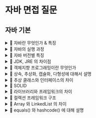 # 자바 면접 질문

## 자바 기본


<details>
<summary>
📌 자바란 무엇인가 & 특징
</summary>

---

> 운영체제에 독립적이며 동적 로딩을 지원하는 하이브리드(컴파일 + 인터프리터) 객체지향언어이다. 

## 1. OS 에 독립적이다.

프로그래머 입장에서 자바로 프로그램은 만들 때 OS 를 고려하지 않아도 된다. 그 이유는 자바 프로그램이 `JVM` 과 통신하고 `JVM 이 OS 에 맞게
변환하여 전달`하기 때문이다.

> 즉, OS 와 자바 어플리케이션이 직접 통신하지 않는다.

## 2. 객체지향언어이다.

객체 지향언어의 특징인 `상속`, `캡슐화`, `다형성`이 잘 적용된 객체지향언어이다.

## 3. GC (자동 메모리 관리)

GC 가 자동으로 메모리를 관리해주며, 여기서 말하는 관리란 `참조되지 않는 변수나 객체 등을 컴파일 시점에 걸러서 제거`해준다.

## 4. 멀티쓰레드를 지원한다.

기본적으로 멀티쓰레드의 지원은 OS에 따라 구현방법, 처리방법이 다 다르다. 하지만 앞서 말했듯이 JVM 으로 인해 시스템과 상관없이 구현이 가능하다.
또, 관련된 기본 라이브러리 `java.lang.ref` 가 제공돼서 멀티쓰레드 구현이 쉬운편이다.

## 5. 동적 로딩을 지원한다.

컴파일 시점에 모든 클래스가 로딩되지 않는다. 즉, `클래스 로더`가 필요시점에 메모리에 올리게된다. 메모리의 효율적인 사용이 가능하다.

> C 언어는 정적 로딩을 지원한다. 그래서 빠르지만 메모리를 많이 사용한다.

- 클래스의 인스턴스가 생성될 때
- 클래스의 정적 변수가 사용될 때 (final 제외)
- 클래스의 정적 메서드가 호출될 때

> 예를 들어 A 클래스와 B 클래스를 정의해놓고, A 클래스의 main 메서드를 실행해도 A 클래스만 로드될 뿐 B 클래스는 로드되지 않는다. 
> 또한 상수로 선언된 정적 변수를 제외하고 A 클래스의 main 메서드에서 B 클래스의 정적 변수가 사용될 때도 B 클래스는 로드된다.
> 똑같이 A 클래스의 main 메서드에서 B 클래스의 정적 메서드가 호출될 때에도 B 클래스는 로드된다.

![image](https://github.com/backtony/Backend_Interview_for_Beginner/assets/53935439/4467abee-7fd4-4a81-a39b-8252497ec19d)

---

</details>

<details>
<summary>
📌 자바의 실행 과정
</summary>

---

![image](https://github.com/backtony/Backend_Interview_for_Beginner/assets/53935439/4467abee-7fd4-4a81-a39b-8252497ec19d)

1. 프로그래머가 `.java` 파일을 작성한다.
2. 자바 컴파일러가 읽어서 JVM 이 실행 가능한 바이트 코드인 `.class` 파일로 변환한다.
3. 자바 클래스 로더가 로딩/링킹/초기화를 통해서 JVM 의 동적 메모리 영역에 적재한다.
4. 자바 인터프리터가 실행 파일을 한줄씩 읽어 2진 코드(기계어)로 변환, OS 에 전달하며 실행된다.

---

</details>

<details>
<summary>
📌 자바 버전별 특징
</summary>

---

## JAVA 8 (LTS)

Lambda, Stream, Optional, Date & Time API, default method (interface) 등장

## JAVA 11 (LTS)

더 나은 성능의 GC 등장

## JAVA 17 (LTS)

학습 필요

---

</details>

<details>
<summary>
📌 JDK, JRE 의 차이점
</summary>

---

- JDK(Java Development Kit) 는 말 그대로 자바를 위한 개발 도구를 모아둔, 즉 `소프트웨어 개발 키트`를 말한다. (자바 버전)
- JRE(Java Runtime Environment) 는 말 그대로 환경을 구성하는, 즉 `자바로 만들어진 프로그램을 실행`시키는데 필요한 라이브러리와 각종 API, JVM이 포함되어 있는 패키지이다.

---

</details>


<details>
<summary>
📌 객체지향 프로그래밍이란 무엇인가
</summary>

---

> 절차지향 패러다임, 객체지향 패러다임, 함수형 패러다임 등 다양한 패러다임 속에서 객체지향 패러다임 원칙을 지키는 프로그래밍 방법을 말한다.

여기서 객체지향 패러다임을 좀 더 풀어서 설명하자면 `실제 세계는 객체로 이루어져 있으며, 발생하는 모든 사건들은 객체간의 상호작용이다` 라고 보는 것이다.
현실 세계와 닮은 가상 세계를 구축해놓고 이 `가상 세계에서 현실 세계에서 하는 일을 모방 또는 대신 하는 데` 목적이 있다.

여기서 `객체지향적으로 프로그래밍 한다(OOP)`는 것은 캡슐화, 추상화, 다형성, 상속 등을 잘 지키는 것을 말한다.

---

</details>


<details>
<summary>
📌 상속, 추상화, 캡슐화, 다형성에 대해서 설명
</summary>

---
## 1. 상속

> 

상속은 부모 클래스의 특성을 자식 클래스가 물려받아 사용/재사용 할수 있는 것을 말하며, `재사용성`과 `유지보수`를 용이하게 만드는 개념이다.
> 모델링할 때 유용하게 사용된다.

## 2. 추상화

추상 클래스와 인터페이스

## 3. 캡슐화

캡슐화는 `정보은닉`, 즉 `내부 구현을 외부로부터 숨기는 것`을 말한다. 왜 내부 구현을 외부로 부터 숨겨야할까?
먼저 내부 구현을 숨기지 않는다는 것은 외부로부터의 접근, 즉 외부에서의 참조가 일어날 수 있게 된다는 것을 의미하고 곧 높은 결합도로 인해
큰 규모의 프로젝트를 진행할 때 유지보수와 개발 비용이 늘어난다.

> 요약하자면 클래스 작성자가 해당 클래스를 사용하는 프로그래머에 대한 영향을 걱정하지 않으면서 내부 구현을 바꿀 수 있도록 구현을 은닉하는 것이다.

## 4. 다형성

형태가 같은데 다른 기능을 하는 것을 의미한다.

- `오버라이딩`는 부모 클래스의 기능을 재정의하는 것으로 크게 보면 같은 기능이지만 부모 클래스의 기능을 좀 더 확장 및 분류하여 자식클래스에서 표현하는데 유용하다.
- `오버로딩`은 같은 메서드 이름을 갖지만 매개변수 `타입과 개수`를 다르게 여러개 정의하여 같은 기능을 좀 더 폭 넓게 사용이 가능하다.


---

</details>

<details>
<summary>
📌 추상 클래스와 인터페이스의 차이
</summary>

---

둘 모두 `미완성` 상태의 `상속을 위한 클래스`이지만, 추상클래스의 경우 `미완성 설계도`에 가깝고, 인터페이스의 경우 `기본 설계도`에 가깝다.
좀 더 풀어서 살펴보면 추상 클래스는 IS-A 관계이며

> 상속을 위한 클래스이기 때문에 인스턴스화 할 수 없다.

---

</details>


<details>
<summary>
📌 SOLID 
</summary>

---

> 객체지향적인 프로그래밍을 하기 위한 5가지 원칙

## 1. SRP (단일 책임 원칙)

> 한 클래스는 하나의 책임만 갖게 한다.

비유적으로 말해 요리사는 요리 관련 일을 하고, 운전사는 운전 관련 일을 해야한다. 

지키지 않으면 어떻게 될까?

- 운전사 겸 요리사 = A
- 요리사 겸 검사 = B
- 검사 겸 요리사 겸 운전사 = C
- 운전사 겸 검사 = D

이렇게 정의를 해놨을 때, 복잡하기도 하지만 무엇보다 만약 검사가 해야하는 일에 문제가 발생하거나 변경이 필요하면 `B,C,D 를 모두 고쳐야한다`. 
즉, `유지보수가 굉장히 어러워진다.`


## 2. OCP (개방 폐쇄 원칙)

> 기존에 존재하는 코드를 고치지 않고 새로운 기능을 추가하거나 확장할 수 있게한다.

## 3. LSP (리스코프 치환 원칙)

> 서브 타입은 슈퍼 타입으로 대체될 수 있어야한다.

우리가 자주 사용하는 컬렉션 프레임워크가 그 예시이다.

```
ArrayList<Integer> listA = new ArrayList<>();
LinkedList<Integer> listB = new LinkedList<>();
```

listA와 listB는 모두 같은 리스트의 역할을 수행하지만 번거롭게도 매번 서브 타입으로 정의해야한다.


## 4. ISP (인터페이스 분리 원칙)

> 범용적으로 큰 인터페이스 대신 작고 특화된 인터페이스를 여개 정의해야한다.

간단하게 생각해보면 A,B,C 역할을 하나의 D 라는 역할로 정의해놓으면 A 역할, B 역할, C 역할을 수행하는 구현체들이 모두 D 라는 역할이 수행해야하는
기능들을 모두 구현해야한다. 실제로 A 역할을 수행하는 구현체는 쓸데없이 B,C 의 역할도 모두 수행해야한다.

## 5. DIP (의존관계 역전 원칙)

> 변할 수 있는 구현이 아닌 변하지 않는 역할에 의존하게 하여 런타임 의존성과 컴파일 타임 의존성을 분리한다.

비유적으로 말하자면 캐스팅 목록에 전지현, 권상우가 아닌 A 역할을 가진 여배우, B 역할을 가진 남배우를 적어야 나중에 해당 역할이 바뀌더라도
배우만 갈아 끼우고 캐스팅 목록을 변경하지 않아도 된다. 

---

</details>


<details>
<summary>
📌 라이브러리와 프레임워크의 차이
</summary>

---

프레임워크의 경우 `이미 짜져진 틀` 안에서 개발자가 필요한 코드를 추가하는 방식으로 제어의 흐름이 프레임워크에 있지만
라이브러리의 경우 개발자가 필요한 것들을 가져다 쓰는 방식으로 `전체적인 흐름을 개발자가 주도`한다.

---

</details>



<details>
<summary>
📌 컬렉션 프레임워크 구조
</summary>

---



---

</details>


<details>
<summary>
📌 Array 와 LinkedList 의 차이
</summary>

---



---

</details>


<details>
<summary>
📌 equals() 와 hashcode() 에 대해 설명
</summary>

---

`equals()` 의 경우, 기본적으로 `동일성(참조값)`을 비교한다. 즉 기본적으로는 `같은 메모리 공간에 위치`해있는지 여부를 반환하게 되는데 
`동등성 비교`가 필요한 경우 이 equals() 를 재정의해주어야한다.

`equals()` 를 재정의할 때는 보통 `hashCode()`도 재정의해주어야한다. 

---

</details>